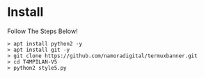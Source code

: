 # Install
Follow The Steps Below!

```python2
> apt install python2 -y
> apt install git -y
> git clone https://github.com/namoradigital/termuxbanner.git
> cd T4MPILAN-V5
> python2 style5.py
